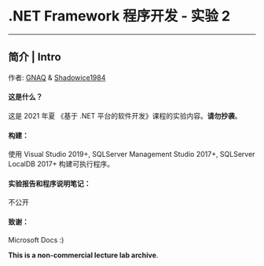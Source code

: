 # .NET Framework 程序开发 - 实验 2

------------

## 简介 | Intro

作者: [GNAQ](https://github.com/GNAQ) & [Shadowice1984](https://github.com/shadowice1984)

#### 这是什么？

这是 2021 年夏 《基于 .NET 平台的软件开发》课程的实验内容。**请勿抄袭**。

#### 构建：

使用 Visual Studio 2019+, SQLServer Management Studio 2017+, SQLServer LocalDB 2017+ 构建可执行程序。

#### 实验报告和程序说明笔记：

不公开

#### 致谢：

Microsoft Docs :)

**This is a non-commercial lecture lab archive**.